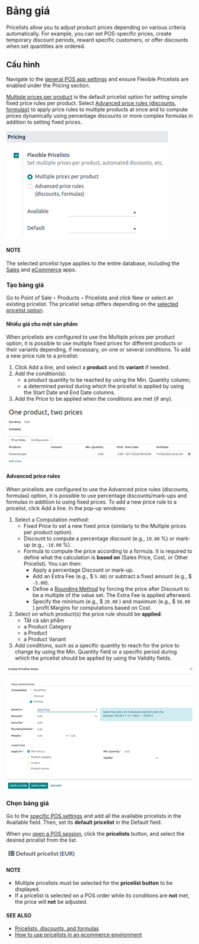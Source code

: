 # Bảng giá

Pricelists allow you to adjust product prices depending on various criteria automatically. For
example, you can set POS-specific prices, create temporary discount periods, reward specific
customers, or offer discounts when set quantities are ordered.

<a id="pricelists-configuration"></a>

## Cấu hình

Navigate to the [general POS app settings](../configuration.md#configuration-settings) and ensure
Flexible Pricelists are enabled under the Pricing section.

[Multiple prices per product](#pricelists-simple) is the default pricelist option for setting
simple fixed price rules per product. Select [Advanced price rules (discounts, formulas)](#pricelists-advanced) to apply price rules to multiple products at once and to compute prices
dynamically using percentage discounts or more complex formulas in addition to setting fixed prices.

![Enabling pricelists in the general P0S settings](../../../../.gitbook/assets/settings2.png)

#### NOTE
The selected pricelist type applies to the entire database, including the [Sales](../../sales/products_prices/prices/pricing.md) and [eCommerce](../../../websites/ecommerce/products/price_management.md#ecommerce-pricelists)
apps.

<a id="pricelists-create"></a>

### Tạo bảng giá

Go to Point of Sale ‣ Products ‣ Pricelists and click New or
select an existing pricelist. The pricelist setup differs depending on the [selected pricelist
option](#pricelists-configuration).

<a id="pricelists-simple"></a>

#### Nhiều giá cho một sản phẩm

When pricelists are configured to use the Multiple prices per product option, it is
possible to use multiple fixed prices for different products or their variants depending, if
necessary, on one or several conditions. To add a new price rule to a pricelist:

1. Click Add a line, and select a **product** and its **variant** if needed.
2. Add the condition(s):
   - a product quantity to be reached by using the Min. Quantity column;
   - a determined period during which the pricelist is applied by using the Start Date
     and End Date columns.
3. Add the Price to be applied when the conditions are met (if any).

![Setup form of a multiple prices pricelist](../../../../.gitbook/assets/multiple-prices.png)

<a id="pricelists-advanced"></a>

#### Advanced price rules

When pricelists are configured to use the Advanced price rules (discounts, formulas)
option, it is possible to use percentage discounts/mark-ups and formulas in addition to using fixed
prices. To add a new price rule to a pricelist, click Add a line. In the pop-up windows:

1. Select a Computation method:
   - Fixed Price to set a new fixed price (similarly to the Multiple prices
     per product option).
   - Discount to compute a percentage discount (e.g., `10.00` %) or mark-up (e.g.,
     `-10.00` %).
   - Formula to compute the price according to a formula. It is required to define what
     the calculation is **based on** (Sales Price, Cost, or Other
     Pricelist). You can then:
     - Apply a percentage Discount or mark-up.
     - Add an Extra Fee (e.g., $ `5.00`) or subtract a fixed amount (e.g., $ `-5.00`).
     - Define a [Rounding Method](cash_rounding.md) by forcing the price after
       Discount to be a multiple of the value set. The Extra Fee is applied
       afterward.
     - Specify the minimum (e.g., $ `20.00` ) and maximum (e.g., $ `50.00` ) profit
       Margins for computations based on Cost.
2. Select on which product(s) the price rule should be **applied**:
   - Tất cả sản phẩm
   - a Product Category
   - a Product
   - a Product Variant
3. Add conditions, such as a specific quantity to reach for the price to change by using the
   Min. Quantity field or a specific period during which the pricelist should be
   applied by using the Validity fields.

![Setup form to configure an advanced pricelist](../../../../.gitbook/assets/price-rules.png)

### Chọn bảng giá

Go to the [specific POS settings](../configuration.md#configuration-settings) and add all the available
pricelists in the Available field. Then, set its **default pricelist** in the
Default field.

When you [open a POS session](../../point_of_sale.md#pos-session-start), click the **pricelists** button, and select
the desired pricelist from the list.

![Button to select a pricelist on the POS frontend](../../../../.gitbook/assets/pricelist-button.png)

#### NOTE
- Multiple pricelists must be selected for the **pricelist button** to be displayed.
- If a pricelist is selected on a POS order while its conditions are **not** met, the price will
  **not** be adjusted.

#### SEE ALSO
- [Pricelists, discounts, and formulas](../../sales/products_prices/prices/pricing.md)
- [How to use pricelists in an ecommerce environment](../../../websites/ecommerce/products/price_management.md#ecommerce-pricelists)
